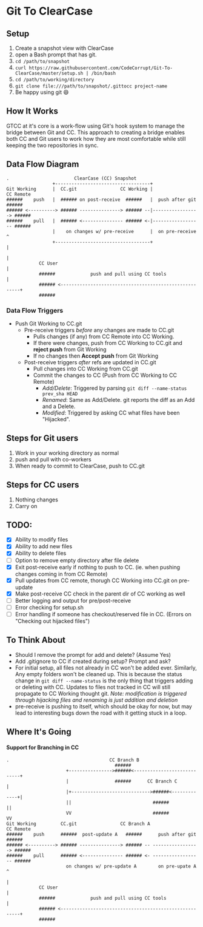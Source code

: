 # Git To ClearCase

## Setup
1. Create a snapshot view with ClearCase
2. open a Bash prompt that has git.
3. `cd /path/to/snapshot`
4. `curl https://raw.githubusercontent.com/CodeCorrupt/Git-To-ClearCase/master/setup.sh | /bin/bash`
5. `cd /path/to/working/directory`
6. `git clone file:///path/to/snapshot/.gittocc project-name`
7. Be happy using git :smile:

## How It Works
GTCC at it's core is a work-flow using Git's hook system to manage the bridge between Git and CC. This approach to creating a bridge enables both CC and Git users to work how they are most comfortable while still keeping the two repositories in sync.

## Data Flow Diagram
```
.                        ClearCase (CC) Snapshot
                 +-----------------------------------+
Git Working      |  CC.git                CC Working |                CC Remote
######    push   |  ###### on post-receive  ######   |  push after git   ######
###### <----------> ###### ---------------> ###### --|-----------------> ######
######    pull   |  ###### <--------------- ###### <-|------------------ ######
                 |    on changes w/ pre-receive      |  on pre-receive     ^
                 +-----------------------------------+                     |
                                                                           |
            CC User                                                        |
            ######             push and pull using CC tools                |
            ###### <-------------------------------------------------------+
            ######
```

### Data Flow Triggers
* Push Git Working to CC.git
  * Pre-receive triggers _before_ any changes are made to CC.git
    * Pulls changes (if any) from CC Remote into CC Working.
    * If there were changes, push from CC Working to CC.git and **reject push** from Git Working
    * If no changes then **Accept push** from Git Working
  * Post-receive triggers _after_ refs are updated in CC.git
    * Pull changes into CC Working from CC.git
    * Commit the changes to CC (Push from CC Working to CC Remote)
      * *Add/Delete*: Triggered by parsing `git diff --name-status prev_sha HEAD`
      * *Renamed*: Same as Add/Delete. git reports the diff as an Add and a Delete.
      * *Modified*: Triggered by asking CC what files have been "Hijacked".

## Steps for Git users
1. Work in your working directory as normal
2. push and pull with co-workers
3. When ready to commit to ClearCase, push to CC.git

## Steps for CC users
1. Nothing changes
2. Carry on

## TODO:
- [x] Ability to modify files
- [x] Ability to add new files
- [x] Ability to delete files
- [ ] Option to remove empty directory after file delete
- [x] Exit post-receive early if nothing to push to CC. (ie. when pushing changes coming in from CC Remote)
- [x] Pull updates from CC remote, thorugh CC Working into CC.git on pre-update
- [x] Make post-receive CC check in the parent dir of CC working as well
- [ ] Better logging and output for pre/post-receive
- [ ] Error checking for setup.sh
- [ ] Error handling if someone has checkout/reserved file in CC. (Errors on "Checking out hijacked files")

## To Think About
* Should I remove the prompt for add and delete? (Assume Yes)
* Add .gitignore to CC if created during setup? Prompt and ask?
* For initial setup, all files not already in CC won't be added ever. Similarly, Any empty folders won't be cleaned up. This is because the status change in `git diff --name-status` is the only thing that triggers adding or deleting with CC. Updates to files not tracked in CC will still propagate to CC Working thought git. _Note: modification is triggered through hijacking files and renaming is just addition and deletion_
* pre-receive is pushing to itself, which should be okay for now, but may lead to interesting bugs down the road with it getting stuck in a loop.

## Where It's Going
#### Support for Branching in CC
```
.                                     CC Branch B
                                        ######     
                      +---------------->######<----------------------------+
                      |                 ######      CC Branch C            |
                      |+----------------------------->######<-------------+|
                      ||                              ######              ||
                      VV                              ######              VV
Git Working         CC.git                CC Branch A                 CC Remote
######    push      ######  post-update A   ######      push after git   ######
###### <----------> ###### ---------------> ###### -- -----------------> ######
######    pull      ###### <--------------- ###### <- ------------------ ######
                      on changes w/ pre-update A        on pre-upate A     ^
                                                                           |
            CC User                                                        |
            ######             push and pull using CC tools                |
            ###### <-------------------------------------------------------+
            ######
```
